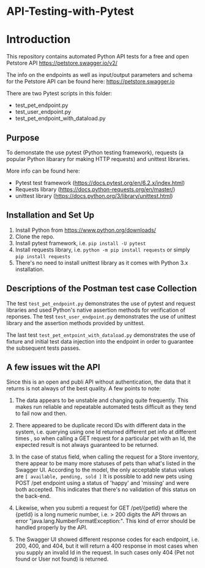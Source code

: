 # API-Testing-with-Pytest

# Introduction

This repository contains automated Python API tests for a free and open Petstore API https://petstore.swagger.io/v2/ 

The info on the endpoints as well as input/output parameters and schema for the Petstore API can be found here: https://petstore.swagger.io

There are two Pytest scripts in this folder: 
* test_pet_endpoint.py 
* test_user_endpoint.py
* test_pet_endpoint_with_dataload.py
	
## Purpose
To demonstate the use pytest (Python testing framework), requests (a popular Python libarary for making HTTP requests) and unittest libraries.

More info can be found here:
* Pytest test framework (https://docs.pytest.org/en/6.2.x/index.html)
* Requests library (https://docs.python-requests.org/en/master/)
* unittest library (https://docs.python.org/3/library/unittest.html)

## Installation and Set Up
1. Install Python from https://www.python.org/downloads/
2. Clone the repo.
3. Install pytest framework, i.e. ```pip install -U pytest```
4. Install requests library, i.e. ```python -m pip install requests``` or simply ```pip install requests```
6. There's no need to install unittest library as it comes with Python 3.x installation.

## Descriptions of the Postman test case Collection

The test ```test_pet_endpoint.py``` demonstrates the use of pytest and request libraries and used Python's native assertion methods for verification of reponses.
The test ```test_user_endpoint.py``` demonstrates the use of unittest library and the assertion methods provided by unittest.

The last test ```test_pet_entpoint_with_dataload.py``` demonstrates the use of fixture and initial test data injection into the endpoint in order to guarantee the subsequent tests passes. 


## A few issues wit the API
Since this is an open and publi API without authentication, the data that it returns is not always of the best quality. A few points to note:

1. The data appears to be unstable and changing quite frequently. This makes run reliable and repeatable automated tests difficult as they tend to fail now and then.

2. There appeared to be duplicate record IDs with different data in the system, i.e. querying using one Id returned different pet info at different times , so when calling a GET request for a particular pet with an Id, the expected result is not always guaranteed to be returned.

3. In the case of status field, when calling the request for a Store inventory, there appear to be many more statuses of pets than what's listed in the Swagger UI.  According to the model, the only acceptable status values are `[ available, pending, sold ]`
It is possible to add new pets using POST /pet endpoint using a status of 'happy' and 'missing' and were both accepted. This indicates that there's no validation of this status on the back-end.

4. Likewise, when you submti a request for GET /pet/{petId} where the {petId} is a long numeric number, i.e. > 200 digits the API throws an error "java.lang.NumberFormatException:". This kind of error should be handled properly by the API.

5. The Swagger UI showed different response codes for each endpoint, i.e. 200, 400, and 404, but it will return a 400 response in most cases when you supply an invalid Id in the request. In such cases only 404 (Pet not found or User not found) is returned.
